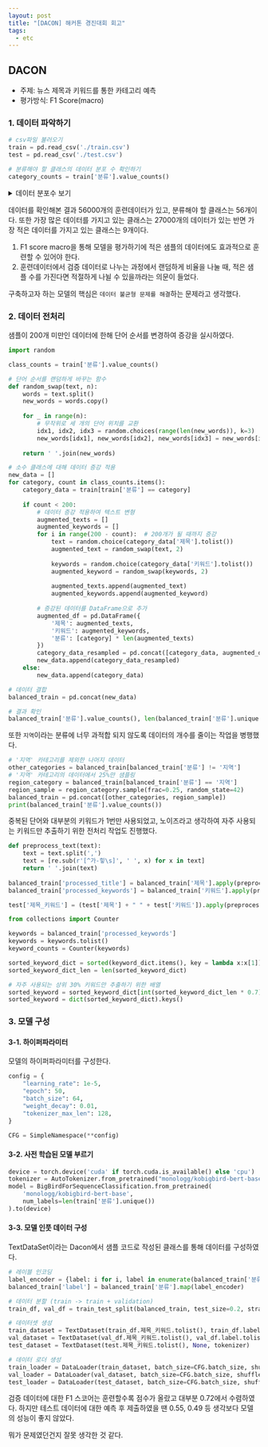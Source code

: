 ```yaml
---
layout: post
title: "[DACON] 해커톤 경진대회 회고"
tags:
  - etc
---
```


## DACON

- 주제: 뉴스 제목과 키워드를 통한 카테고리 예측
- 평가방식: F1 Score(macro)

### 1. 데이터 파악하기
```py
# csv파일 불러오기
train = pd.read_csv('./train.csv') 
test = pd.read_csv('./test.csv')    

# 분류해야 할 클래스의 데이터 분포 수 확인하기
category_counts = train['분류'].value_counts()
```

<details>
<summary> 데이터 분포수 보기 </summary>

| 분류            | count  |
|---------------|--------|
| 지역            | 26950  |
| 경제:부동산        | 3454   |
| 사회:사건_사고      | 2568   |
| 경제:반도체        | 2318   |
| 사회:사회일반       | 1480   |
| 사회:교육_시험      | 995    |
| 정치:국회_정당      | 966    |
| 사회:의료_건강      | 950    |
| 경제:취업_창업      | 845    |
| 스포츠:올림픽_아시안게임 | 841    |
| 경제:산업_기업      | 711    |
| 문화:전시_공연      | 671    |
| 경제:자동차        | 640    |
| 경제:경제일반       | 625    |
| 사회:장애인        | 621    |
| 스포츠:골프        | 617    |
| 정치:선거         | 608    |
| 경제:유통         | 589    |
| IT_과학:모바일     | 537    |
| 사회:여성         | 536    |
| 사회:노동_복지      | 447    |
| 사회:환경         | 396    |
| 경제:서비스_쇼핑     | 387    |
| 경제:무역         | 375    |
| 정치:행정_자치      | 349    |
| 국제            | 337    |
| 문화:방송_연예      | 335    |
| 스포츠:축구        | 328    |
| 경제:금융_재테크     | 327    |
| 정치:청와대        | 279    |
| 문화:출판         | 248    |
| IT_과학:IT_과학일반 | 243    |
| IT_과학:인터넷_SNS | 238    |
| 문화:미술_건축      | 229    |
| 정치:정치일반       | 221    |
| IT_과학:과학      | 215    |
| 문화:문화일반       | 213    |
| 문화:학술_문화재     | 202    |
| 문화:요리_여행  | 190    |
| 경제:자원     | 178    |
| 문화:종교     | 173    |
| IT_과학:콘텐츠 | 160    |
| 사회:미디어    | 128    |
| 사회:날씨     | 124    |
| 스포츠:농구_배구 | 113    |
| 문화:음악     | 110    |
| 문화:생활     | 102    |
| IT_과학:보안  | 94     |
| 스포츠:월드컵   | 90     |
| 경제:증권_증시  | 76     |
| 정치:북한     | 67     |
| 정치:외교     | 31     |
| 스포츠:스포츠일반 | 29     |
| 문화:영화     | 27     |
| 스포츠:야구    | 17     |
| 경제:외환     | 9      |

</details>

데이터를 확인해본 결과 56000개의 훈련데이터가 있고, 분류해야 할 클래스는 56개이다. 또한 가장 많은 데이터를 가지고 있는 클래스는 27000개의 데이터가 있는 반면 가장 적은 데이터를 가지고 있는 클래스는 9개이다. 

1. F1 score macro을 통해 모델을 평가하기에 적은 샘플의 데이터에도 효과적으로 훈련할 수 있어야 한다.
2. 훈련데이터에서 검증 데이터로 나누는 과정에서 랜덤하게 비율을 나눌 때, 적은 샘플 수를 가진다면 적절하게 나뉠 수 있을까라는 의문이 들었다.

구축하고자 하는 모델의 핵심은 `데이터 불균형 문제를 해결`하는 문제라고 생각했다.

### 2. 데이터 전처리

샘플이 200개 미만인 데이터에 한해 단어 순서를 변경하여 증강을 실시하였다.
```py
import random

class_counts = train['분류'].value_counts()

# 단어 순서를 랜덤하게 바꾸는 함수
def random_swap(text, n):
    words = text.split()
    new_words = words.copy()
    
    for _ in range(n):
        # 무작위로 세 개의 단어 위치를 교환
        idx1, idx2, idx3 = random.choices(range(len(new_words)), k=3)
        new_words[idx1], new_words[idx2], new_words[idx3] = new_words[idx3], new_words[idx1], new_words[idx2]
    
    return ' '.join(new_words)

# 소수 클래스에 대해 데이터 증강 적용
new_data = []
for category, count in class_counts.items():
    category_data = train[train['분류'] == category]
    
    if count < 200:
        # 데이터 증강 적용하여 텍스트 변형
        augmented_texts = []
        augmented_keywords = []
        for i in range(200 - count):  # 200개가 될 때까지 증강
            text = random.choice(category_data['제목'].tolist())          
            augmented_text = random_swap(text, 2)            
            
            keywords = random.choice(category_data['키워드'].tolist())
            augmented_keyword = random_swap(keywords, 2)
            
            augmented_texts.append(augmented_text)
            augmented_keywords.append(augmented_keyword)
        
        # 증강된 데이터를 DataFrame으로 추가
        augmented_df = pd.DataFrame({
            '제목': augmented_texts,
            '키워드': augmented_keywords,
            '분류': [category] * len(augmented_texts)
        })
        category_data_resampled = pd.concat([category_data, augmented_df])
        new_data.append(category_data_resampled)
    else:
        new_data.append(category_data)

# 데이터 결합
balanced_train = pd.concat(new_data)

# 결과 확인
balanced_train['분류'].value_counts(), len(balanced_train['분류'].unique())
```

또한 `지역`이라는 분류에 너무 과적합 되지 않도록 데이터의 개수를 줄이는 작업을 병행했다.

```py
# '지역' 카테고리를 제외한 나머지 데이터
other_categories = balanced_train[balanced_train['분류'] != '지역']
# '지역' 카테고리의 데이터에서 25%만 샘플링
region_category = balanced_train[balanced_train['분류'] == '지역']
region_sample = region_category.sample(frac=0.25, random_state=42)
balanced_train = pd.concat([other_categories, region_sample])
print(balanced_train['분류'].value_counts())
```

중복된 단어와 대부분의 키워드가 1번만 사용되었고, 노이즈라고 생각하여 자주 사용되는 키워드만 추출하기 위한 전처리 작업도 진행했다.

```py
def preprocess_text(text):
    text = text.split(',')
    text = [re.sub(r'[^가-힣\s]', ' ', x) for x in text]
    return ' '.join(text)
    
balanced_train['processed_title'] = balanced_train['제목'].apply(preprocess_text) 
balanced_train['processed_keywords'] = balanced_train['키워드'].apply(preprocess_text)

test['제목_키워드'] = (test['제목'] + " " + test['키워드']).apply(preprocess_text)

from collections import Counter

keywords = balanced_train['processed_keywords']
keywords = keywords.tolist()
keyword_counts = Counter(keywords)

sorted_keyword_dict = sorted(keyword_dict.items(), key = lambda x:x[1])
sorted_keyword_dict_len = len(sorted_keyword_dict)

# 자주 사용되는 상위 30% 키워드만 추출하기 위한 배열
sorted_keyword = sorted_keyword_dict[int(sorted_keyword_dict_len * 0.7) :]
sorted_keyword = dict(sorted_keyword_dict).keys()
```

### 3. 모델 구성

#### 3-1. 하이퍼파라미터
모델의 하이퍼파라미터를 구성한다.
```py
config = {
    "learning_rate": 1e-5, 
    "epoch": 50,
    "batch_size": 64,
    "weight_decay": 0.01,
    "tokenizer_max_len": 128,
}

CFG = SimpleNamespace(**config)
```

#### 3-2. 사전 학습된 모델 부르기
```py
device = torch.device('cuda' if torch.cuda.is_available() else 'cpu')
tokenizer = AutoTokenizer.from_pretrained("monologg/kobigbird-bert-base")  # BertTokenizer
model = BigBirdForSequenceClassification.from_pretrained(
    'monologg/kobigbird-bert-base', 
    num_labels=len(train['분류'].unique())
).to(device)
```

#### 3-3. 모델 인풋 데이터 구성
TextDataSet이라는 Dacon에서 샘플 코드로 작성된 클래스를 통해 데이터를 구성하였다.

```py
# 레이블 인코딩
label_encoder = {label: i for i, label in enumerate(balanced_train['분류'].unique())}
balanced_train['label'] = balanced_train['분류'].map(label_encoder)

# 데이터 분할 (train -> train + validation)
train_df, val_df = train_test_split(balanced_train, test_size=0.2, stratify=balanced_train['분류'], random_state=42)

# 데이터셋 생성
train_dataset = TextDataset(train_df.제목_키워드.tolist(), train_df.label.tolist(), tokenizer, max_len=CFG.tokenizer_max_len, preprocess_datarows=True)
val_dataset = TextDataset(val_df.제목_키워드.tolist(), val_df.label.tolist(), tokenizer,  max_len=CFG.tokenizer_max_len, preprocess_datarows=True)
test_dataset = TextDataset(test.제목_키워드.tolist(), None, tokenizer) 

# 데이터 로더 생성
train_loader = DataLoader(train_dataset, batch_size=CFG.batch_size, shuffle=True)
val_loader = DataLoader(val_dataset, batch_size=CFG.batch_size, shuffle=False)
test_loader = DataLoader(test_dataset, batch_size=CFG.batch_size, shuffle=False)
```

검증 데이터에 대한 F1 스코어는 훈련할수록 점수가 올랐고 대부분 0.72에서 수렴하였다. 하지만 테스트 데이터에 대한 예측 후 제출하였을 땐 0.55, 0.49 등 생각보다 모델의 성능이 좋지 않았다.

뭐가 문제였던건지 잘못 생각한 것 같다.
